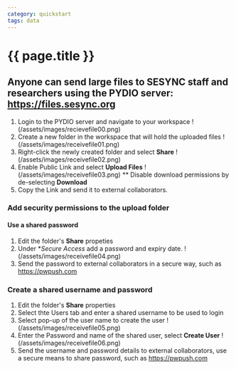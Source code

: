 ```yaml
---
category: quickstart
tags: data
---
```


# {{ page.title }}

## Anyone can send large files to SESYNC staff and researchers using the PYDIO server: https://files.sesync.org

1. Login to the PYDIO server and navigate to your workspace
!(/assets/images/recievefile00.png)
2. Create a new folder in the workspace that will hold the uploaded files
!(/assets/images/receivefile01.png)
3. Right-click the newly created folder and select **Share**
!(/assets/images/receivefile02.png)
4. Enable Public Link and select **Upload Files**
!(/assets/images/receivefile03.png)
** Disable download permissions by de-selecting **Download**
5. Copy the Link and send it to external collaborators.


### Add security permissions to the upload folder

#### Use a shared password 

1. Edit the folder's **Share** propeties
2. Under **Secure Access* add a password and expiry date.
!(/assets/images/receivefile04.png)
3. Send the password to external collaborators in a secure way, such as https://pwpush.com

### Create a shared username and password

1. Edit the folder's **Share** properties
2. Select thte Users tab and enter a shared username to be used to login
3. Select pop-up of the user name to create the user
!(/assets/images/receivefile05.png)
4. Enter the Password and name of the shared user, select **Create User**
!(/assets/images/receivefile06.png)
5. Send the username and password details to external collaborators, use a secure means to share password, such as https://pwpush.com
